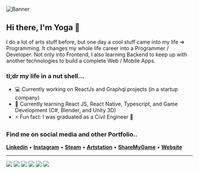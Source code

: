 ![Banner](https://i.ibb.co/Nr8yYjM/github-Banner2-01.png)

## Hi there, I'm Yoga 👋
I do a lot of arts stuff before, but one day a cool stuff came into my life => Programming. It changes my whole life career into a Programmer / Developer. Not only into Frontend, I also learning Backend to keep up with another technologies to build a complete Web / Mobile Apps.
<br>
### tl;dr my life in a nut shell...
- 💻 Currently working on ReactJs and Graphql projects (in a startup company)
- 🚀 Currently learning React JS, React Native, Typescript, and Game Development (C#, Blender, and Unity 3D)
- ⚡ Fun fact: I was graduated as a Civil Engineer 👷
  
### Find me on social media and other Portfolio..
<span><b>[Linkedin](https://www.linkedin.com/in/tyogautomo/)</b> • </span>
<span><b>[Instagram](http://instagram.com/tyogautomo)</b> • </span>
<span><b>[Steam](https://steamcommunity.com/id/tyogautomo/)</b> • </span>
<span><b>[Artstation](https://www.artstation.com/tyogautomo)</b> • </span>
<span><b>[ShareMyGame](https://sharemygame.com/@tyogautomo)</b> • </span>
<span><b>[Website](https://www.yogautomo.com)</b></span>
<hr/>

![](https://img.shields.io/badge/Lib-React-informational?style=plastic&logo=react&logoColor=white&color=5FD9FB)
![](https://img.shields.io/badge/Lib-ReactNative-informational?style=plastic&logo=react&logoColor=white&color=5FD9FB)
![](https://img.shields.io/badge/Lang-Typescript-informational?style=plastic&logo=typescript&logoColor=white&color=27609E)
![](https://img.shields.io/badge/Framework-Express-informational?style=plastic&logo=express&logoColor=white&color=FCDC00)
![](https://img.shields.io/badge/DB-MongoDB-informational?style=plastic&logo=mongodb&logoColor=white&color=73AA63)
![](https://img.shields.io/badge/DB-PostgreSQL-informational?style=plastic&logo=postgresql&logoColor=white&color=336791)

<!--
**tyogautomo/tyogautomo** is a ✨ _special_ ✨ repository because its `README.md` (this file) appears on your GitHub profile.

Here are some ideas to get you started:

- 🔭 I’m currently working on ...
- 🌱 I’m currently learning ...
- 👯 I’m looking to collaborate on ...
- 🤔 I’m looking for help with ...
- 💬 Ask me about ...
- 📫 How to reach me: ...
- 😄 Pronouns: ...
- ⚡ Fun fact: ....a
-->
